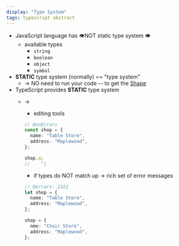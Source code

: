 ```yaml
---
display: "Type System"
tags: typescript abstract
---
```


* JavaScript language has 👁️NOT static type system 👁️
  * available types
    * `string`
    * `boolean`
    * `object`
    * `symbol`
* **STATIC** type system  (normally) == "type system"
  * -> NO need to run your code -- to get the [Shape](#shape) 
* TypeScript provides **STATIC** type system
  * ->
    * editing tools 

    ```ts twoslash
    // @noErrors
    const shop = {
      name: "Table Store",
      address: "Maplewood",
    };
    
    shop.a;
    //    ^|
    ```

    * if types do NOT match up -> rich set of error messages

    ```ts twoslash
    // @errors: 2322
    let shop = {
      name: "Table Store",
      address: "Maplewood",
    };
    
    shop = {
      nme: "Chair Store",
      address: "Maplewood",
    };
    ```
